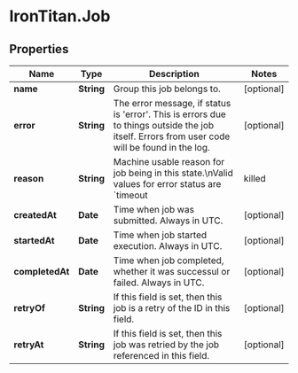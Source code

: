 # IronTitan.Job

## Properties
Name | Type | Description | Notes
------------ | ------------- | ------------- | -------------
**name** | **String** | Group this job belongs to.  | [optional] 
**error** | **String** | The error message, if status is &#39;error&#39;. This is errors due to things outside the job itself. Errors from user code will be found in the log. | [optional] 
**reason** | **String** | Machine usable reason for job being in this state.\nValid values for error status are `timeout | killed | bad_exit`.\nValid values for cancelled status are `client_request`.\nFor everything else, this is undefined.\n | [optional] 
**createdAt** | **Date** | Time when job was submitted. Always in UTC. | [optional] 
**startedAt** | **Date** | Time when job started execution. Always in UTC. | [optional] 
**completedAt** | **Date** | Time when job completed, whether it was successul or failed. Always in UTC. | [optional] 
**retryOf** | **String** | If this field is set, then this job is a retry of the ID in this field. | [optional] 
**retryAt** | **String** | If this field is set, then this job was retried by the job referenced in this field. | [optional] 


